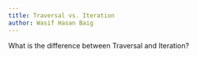 ```yaml
---
title: Traversal vs. Iteration
author: Wasif Hasan Baig
---
```


What is the difference between Traversal and Iteration?